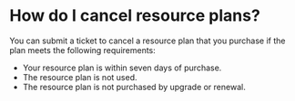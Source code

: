 # How do I cancel resource plans?

You can submit a ticket to cancel a resource plan that you purchase if the plan meets the following requirements:

-   Your resource plan is within seven days of purchase.
-   The resource plan is not used.
-   The resource plan is not purchased by upgrade or renewal.


